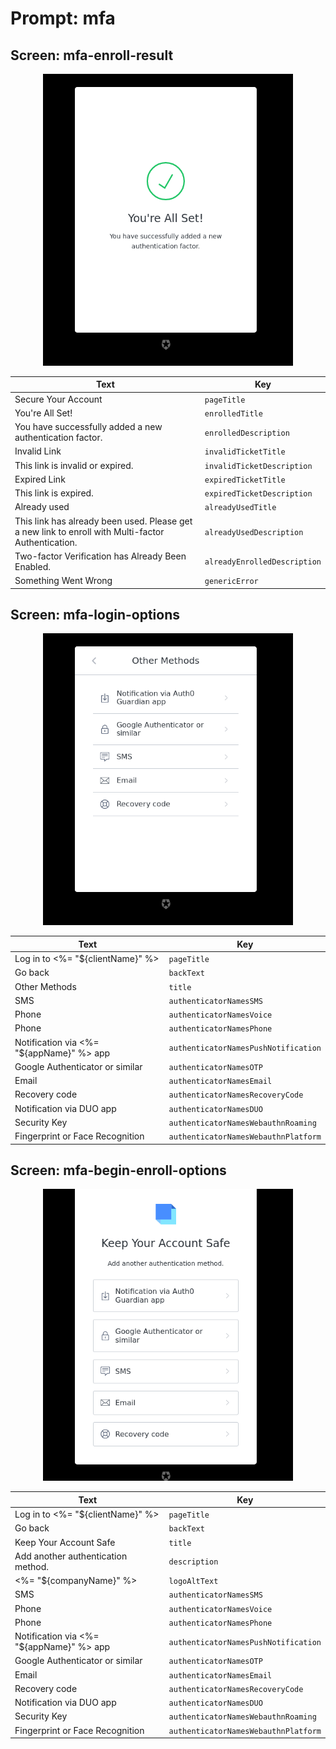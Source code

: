 # Prompt: mfa

## Screen: mfa-enroll-result

<p style="text-align: center;">
  <img alt="mfa-enroll-result reference screenshot" class="ul-prompt-screenshot" data-ul-prompt="mfa-enroll-result" src="/media/articles/universal-login/text-customization/mfa-enroll-result.png" style="width: 400px;"/>
</p>

|Text|Key|
|----------|----------|
|Secure Your Account|`pageTitle`|
|You're All Set!|`enrolledTitle`|
|You have successfully added a new authentication factor.|`enrolledDescription`|
|Invalid Link|`invalidTicketTitle`|
|This link is invalid or expired.|`invalidTicketDescription`|
|Expired Link|`expiredTicketTitle`|
|This link is expired.|`expiredTicketDescription`|
|Already used|`alreadyUsedTitle`|
|This link has already been used. Please get a new link to enroll with Multi-factor Authentication.|`alreadyUsedDescription`|
|Two-factor Verification has Already Been Enabled.|`alreadyEnrolledDescription`|
|Something Went Wrong|`genericError`|

## Screen: mfa-login-options

<p style="text-align: center;">
  <img alt="mfa-login-options reference screenshot" class="ul-prompt-screenshot" data-ul-prompt="mfa-login-options" src="/media/articles/universal-login/text-customization/mfa-login-options.png" style="width: 400px;"/>
</p>

|Text|Key|
|----------|----------|
|Log in to <%= "${clientName}" %>|`pageTitle`|
|Go back|`backText`|
|Other Methods|`title`|
|SMS|`authenticatorNamesSMS`|
|Phone|`authenticatorNamesVoice`|
|Phone|`authenticatorNamesPhone`|
|Notification via <%= "${appName}" %> app|`authenticatorNamesPushNotification`|
|Google Authenticator or similar|`authenticatorNamesOTP`|
|Email|`authenticatorNamesEmail`|
|Recovery code|`authenticatorNamesRecoveryCode`|
|Notification via DUO app|`authenticatorNamesDUO`|
|Security Key|`authenticatorNamesWebauthnRoaming`|
|Fingerprint or Face Recognition|`authenticatorNamesWebauthnPlatform`|

## Screen: mfa-begin-enroll-options

<p style="text-align: center;">
  <img alt="mfa-begin-enroll-options reference screenshot" class="ul-prompt-screenshot" data-ul-prompt="mfa-begin-enroll-options" src="/media/articles/universal-login/text-customization/mfa-begin-enroll-options.png" style="width: 400px;"/>
</p>

|Text|Key|
|----------|----------|
|Log in to <%= "${clientName}" %>|`pageTitle`|
|Go back|`backText`|
|Keep Your Account Safe|`title`|
|Add another authentication method.|`description`|
|<%= "${companyName}" %>|`logoAltText`|
|SMS|`authenticatorNamesSMS`|
|Phone|`authenticatorNamesVoice`|
|Phone|`authenticatorNamesPhone`|
|Notification via <%= "${appName}" %> app|`authenticatorNamesPushNotification`|
|Google Authenticator or similar|`authenticatorNamesOTP`|
|Email|`authenticatorNamesEmail`|
|Recovery code|`authenticatorNamesRecoveryCode`|
|Notification via DUO app|`authenticatorNamesDUO`|
|Security Key|`authenticatorNamesWebauthnRoaming`|
|Fingerprint or Face Recognition|`authenticatorNamesWebauthnPlatform`|
